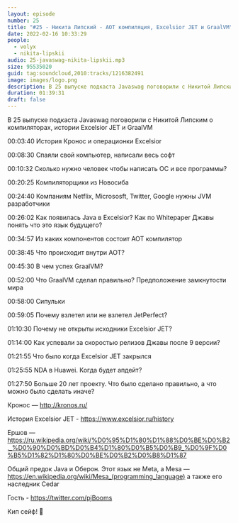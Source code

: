 ```yaml
---
layout: episode
number: 25
title: "#25 - Никита Липский - AOT компиляция, Excelsior JET и GraalVM"
date: 2022-02-16 10:33:29
people:
  - volyx
  - nikita-lipskii
audio: 25-javaswag-nikita-lipskii.mp3
size: 95535020
guid: tag:soundcloud,2010:tracks/1216382491
image: images/logo.png
description: В 25 выпуске подкаста Javaswag поговорили с Никитой Липским о компиляторах, истории Excelsior JET и GraalVM
duration: 01:39:31
draft: false
---
```


В 25 выпуске подкаста Javaswag поговорили с Никитой Липским о компиляторах, истории Excelsior JET и GraalVM



00:03:40 История Кронос и операционки Excelsior

00:08:30 Спаяли свой компьютер, написали весь софт

00:10:32 Сколько нужно человек чтобы написать ОС и все программы?

00:20:25 Компиляторщики из Новосиба

00:24:40 Компаниям Netflix, Micrososft, Twitter, Google нужны JVM разработчики

00:26:02 Как появилась Java в Excelsior? Как по Whitepaper Джавы понять что это язык будущего?

00:34:57 Из каких компонентов состоит AOT компилятор

00:38:45 Что происходит внутри AOT?

00:45:30 В чем успех GraalVM?

00:52:00 Что GraalVM сделал правильно? Предположение замкнутости мира

00:58:00 Сипульки

00:59:05 Почему взлетел или не взлетел JetPerfect?

01:10:30 Почему не открыты исходники Excelsior JET?

01:14:00 Как успевали за скоростью релизов Джавы после 9 версии?

01:21:55 Что было когда Excelsior JET закрылся

01:25:55 NDA в Huawei. Когда будет апдейт?

01:27:50 Больше 20 лет проекту. Что было сделано правильно, а что можно было сделать иначе?



Кронос — http://kronos.ru/

История Excelsior JET - https://www.excelsior.ru/history

Ершов — https://ru.wikipedia.org/wiki/%D0%95%D1%80%D1%88%D0%BE%D0%B2,_%D0%90%D0%BD%D0%B4%D1%80%D0%B5%D0%B9_%D0%9F%D0%B5%D1%82%D1%80%D0%BE%D0%B2%D0%B8%D1%87



Общий предок Java и Оберон. Этот язык не Meta, а Mesa — https://en.wikipedia.org/wiki/Mesa_(programming_language) а также его наследник Cedar



Гость - https://twitter.com/pjBooms



Кип сейф! 🖖